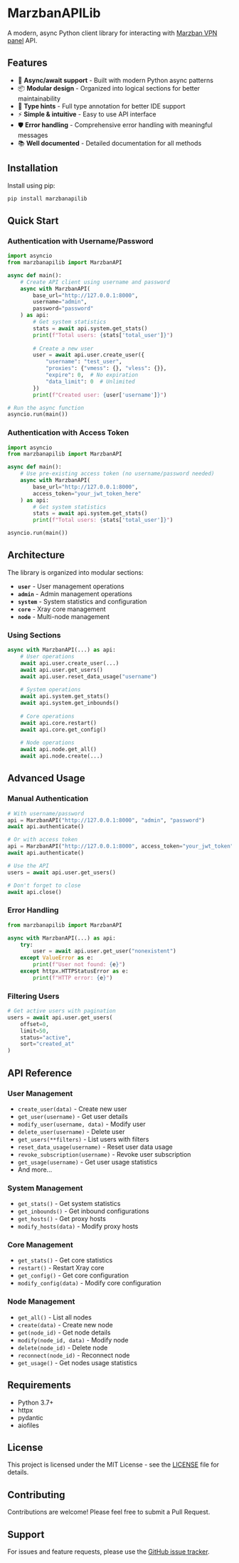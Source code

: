 # MarzbanAPILib

A modern, async Python client library for interacting with [Marzban VPN panel](https://github.com/Gozargah/Marzban) API.

## Features

- 🚀 **Async/await support** - Built with modern Python async patterns
- 📦 **Modular design** - Organized into logical sections for better maintainability  
- 🔐 **Type hints** - Full type annotation for better IDE support
- ⚡ **Simple & intuitive** - Easy to use API interface
- 🛡️ **Error handling** - Comprehensive error handling with meaningful messages
- 📚 **Well documented** - Detailed documentation for all methods

## Installation

Install using pip:

```bash
pip install marzbanapilib
```

## Quick Start

### Authentication with Username/Password

```python
import asyncio
from marzbanapilib import MarzbanAPI

async def main():
    # Create API client using username and password
    async with MarzbanAPI(
        base_url="http://127.0.0.1:8000",
        username="admin", 
        password="password"
    ) as api:
        # Get system statistics
        stats = await api.system.get_stats()
        print(f"Total users: {stats['total_user']}")
        
        # Create a new user
        user = await api.user.create_user({
            "username": "test_user",
            "proxies": {"vmess": {}, "vless": {}},
            "expire": 0,  # No expiration
            "data_limit": 0  # Unlimited
        })
        print(f"Created user: {user['username']}")

# Run the async function
asyncio.run(main())
```

### Authentication with Access Token

```python
import asyncio
from marzbanapilib import MarzbanAPI

async def main():
    # Use pre-existing access token (no username/password needed)
    async with MarzbanAPI(
        base_url="http://127.0.0.1:8000",
        access_token="your_jwt_token_here"
    ) as api:
        # Get system statistics
        stats = await api.system.get_stats()
        print(f"Total users: {stats['total_user']}")

asyncio.run(main())
```

## Architecture

The library is organized into modular sections:

- **`user`** - User management operations
- **`admin`** - Admin management operations  
- **`system`** - System statistics and configuration
- **`core`** - Xray core management
- **`node`** - Multi-node management

### Using Sections

```python
async with MarzbanAPI(...) as api:
    # User operations
    await api.user.create_user(...)
    await api.user.get_users()
    await api.user.reset_data_usage("username")
    
    # System operations
    await api.system.get_stats()
    await api.system.get_inbounds()
    
    # Core operations
    await api.core.restart()
    await api.core.get_config()
    
    # Node operations
    await api.node.get_all()
    await api.node.create(...)
```

## Advanced Usage

### Manual Authentication

```python
# With username/password
api = MarzbanAPI("http://127.0.0.1:8000", "admin", "password")
await api.authenticate()

# Or with access token
api = MarzbanAPI("http://127.0.0.1:8000", access_token="your_jwt_token")
await api.authenticate()

# Use the API
users = await api.user.get_users()

# Don't forget to close
await api.close()
```

### Error Handling

```python
from marzbanapilib import MarzbanAPI

async with MarzbanAPI(...) as api:
    try:
        user = await api.user.get_user("nonexistent")
    except ValueError as e:
        print(f"User not found: {e}")
    except httpx.HTTPStatusError as e:
        print(f"HTTP error: {e}")
```

### Filtering Users

```python
# Get active users with pagination
users = await api.user.get_users(
    offset=0,
    limit=50,
    status="active",
    sort="created_at"
)
```

## API Reference

### User Management
- `create_user(data)` - Create new user
- `get_user(username)` - Get user details
- `modify_user(username, data)` - Modify user
- `delete_user(username)` - Delete user
- `get_users(**filters)` - List users with filters
- `reset_data_usage(username)` - Reset user data usage
- `revoke_subscription(username)` - Revoke user subscription
- `get_usage(username)` - Get user usage statistics
- And more...

### System Management
- `get_stats()` - Get system statistics
- `get_inbounds()` - Get inbound configurations
- `get_hosts()` - Get proxy hosts
- `modify_hosts(data)` - Modify proxy hosts

### Core Management
- `get_stats()` - Get core statistics
- `restart()` - Restart Xray core
- `get_config()` - Get core configuration
- `modify_config(data)` - Modify core configuration

### Node Management
- `get_all()` - List all nodes
- `create(data)` - Create new node
- `get(node_id)` - Get node details
- `modify(node_id, data)` - Modify node
- `delete(node_id)` - Delete node
- `reconnect(node_id)` - Reconnect node
- `get_usage()` - Get nodes usage statistics

## Requirements

- Python 3.7+
- httpx
- pydantic
- aiofiles

## License

This project is licensed under the MIT License - see the [LICENSE](LICENSE) file for details.

## Contributing

Contributions are welcome! Please feel free to submit a Pull Request.

## Support

For issues and feature requests, please use the [GitHub issue tracker](https://github.com/DeepPythonist/marzbanapilib/issues). 